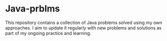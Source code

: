 # Java-prblms
This repository contains a collection of Java problems solved using my own approaches. I aim to update it regularly with new problems and solutions as part of my ongoing practice and learning.

